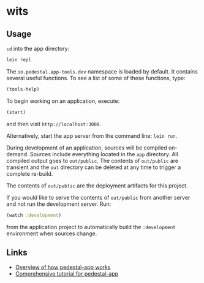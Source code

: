 # wits

## Usage

`cd` into the app directory:

```bash
lein repl
```

The `io.pedestal.app-tools.dev` namespace is loaded by default. It contains
several useful functions. To see a list of some of these functions, type:

```clj
(tools-help)
```

To begin working on an application, execute:

```clj
(start)
```

and then visit `http://localhost:3000`.

Alternatively, start the app server from the command line: `lein run`.

During development of an application, sources will be compiled
on-demand. Sources include everything located in the `app`
directory. All compiled output goes to `out/public`. The contents of
`out/public` are transient and the `out` directory can be deleted at
any time to trigger a complete re-build.

The contents of `out/public` are the deployment artifacts for this
project.

If you would like to serve the contents of `out/public` from another
server and not run the development server. Run:

```clj
(watch :development)
```

from the application project to automatically build the `:development`
environment when sources change.


## Links

* [Overview of how pedestal-app works](http://pedestal.io/documentation/application-overview/)
* [Comprehensive tutorial for pedestal-app](https://github.com/pedestal/app-tutorial)
